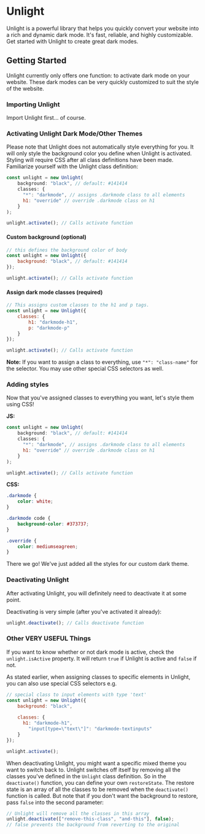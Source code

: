 # Unlight
Unlight is a powerful library that helps you quickly convert your website into a rich and dynamic dark mode. It's fast, reliable, and highly customizable. Get started with Unlight to create great dark modes.

## Getting Started
Unlight currently only offers one function: to activate dark mode on your website. These dark modes can be very quickly customized to suit the style of the website.

### Importing Unlight
Import Unlight first... of course. 

### Activating Unlight Dark Mode/Other Themes
Please note that Unlight does not automatically style everything for you. It will only style the background color you define when Unlight is activated. Styling will require CSS after all class definitions have been made.
Familiarize yourself with the Unlight class definition:
```js
const unlight = new Unlight(
	background: "black", // default: #141414
	classes: {
	  "*": "darkmode", // assigns .darkmode class to all elements
	  h1: "override" // override .darkmode class on h1
	}
);

unlight.activate(); // Calls activate function
```
#### Custom background (optional)
```js
// this defines the background color of body
const unlight = new Unlight({
	background: "black", // default: #141414
});

unlight.activate(); // Calls activate function
```

#### Assign dark mode classes (required)
```js
// This assigns custom classes to the h1 and p tags.
const unlight = new Unlight({
	classes: {
		h1: "darkmode-h1",
		p: "darkmode-p"
	}
});

unlight.activate(); // Calls activate function
```
**Note:** If you want to assign a class to everything, use `"*": "class-name"` for the selector. You may use other special CSS selectors as well.

### Adding styles
Now that you've assigned classes to everything you want, let's style them using CSS!

**JS:**
```js
const unlight = new Unlight(
	background: "black", // default: #141414
	classes: {
	  "*": "darkmode", // assigns .darkmode class to all elements
	  h1: "override" // override .darkmode class on h1
	}
);

unlight.activate(); // Calls activate function
```
**CSS:**
```css
.darkmode {
	color: white;
}

.darkmode code {
	background-color: #373737;
}

.override {
	color: mediumseagreen;
}
```
There we go! We've just added all the styles for our custom dark theme.

### Deactivating Unlight
After activating Unlight, you will definitely need to deactivate it at some point.

Deactivating is very simple (after you've activated it already):
```js
unlight.deactivate(); // Calls deactivate function
```

### Other VERY USEFUL Things
If you want to know whether or not dark mode is active, check the `unlight.isActive` property. It will return `true` if Unlight is active and `false` if not.

As stated earlier, when assigning classes to specific elements in Unlight, you can also use special CSS selectors e.g.
```js
// special class to input elements with type 'text'
const unlight = new Unlight({
	background: "black",
	
	classes: {
	  h1: "darkmode-h1",
		"input[type=\"text\"]": "darkmode-textinputs"
	}
});

unlight.activate();
```

When deactivating Unlight, you might want a specific mixed theme you want to switch back to. Unlight switches off itself by removing all the classes you've defined in the `Unlight` class definition. So in the `deactivate()` function, you can define your own `restoreState`. The restore state is an array of all the classes to be removed when the `deactivate()` function is called. But note that if you don't want the background to restore, pass `false` into the second parameter:
```js
// Unlight will remove all the classes in this array 
unlight.deactivate(["remove-this-class", "and-this"], false);
// false prevents the background from reverting to the original
```
